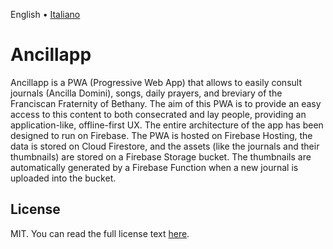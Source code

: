 English • [Italiano](README.it.md)

# Ancillapp

Ancillapp is a PWA (Progressive Web App) that allows to easily consult journals (Ancilla Domini), songs, daily prayers, and breviary of the Franciscan Fraternity of Bethany. The aim of this PWA is to provide an easy access to this content to both consecrated and lay people, providing an application-like, offline-first UX. The entire architecture of the app has been designed to run on Firebase. The PWA is hosted on Firebase Hosting, the data is stored on Cloud Firestore, and the assets (like the journals and their thumbnails) are stored on a Firebase Storage bucket. The thumbnails are automatically generated by a Firebase Function when a new journal is uploaded into the bucket.

## License
MIT. You can read the full license text [here](LICENSE).
